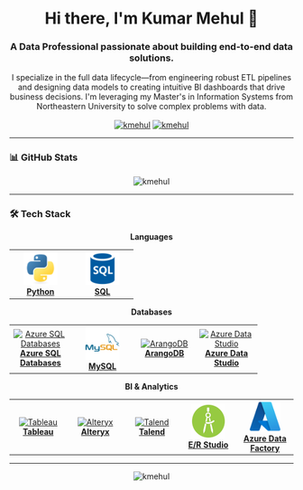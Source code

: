<h1 align="center">Hi there, I'm Kumar Mehul 👋</h1>
<h3 align="center">A Data Professional passionate about building end-to-end data solutions.</h3>

<p align="center">
  I specialize in the full data lifecycle—from engineering robust ETL pipelines and designing data models to creating intuitive BI dashboards that drive business decisions. I'm leveraging my Master's in Information Systems from Northeastern University to solve complex problems with data.
</p>

<p align="center">
  <a href="https://www.linkedin.com/in/kmehul992/" target="blank"><img align="center" src="https://img.shields.io/badge/LinkedIn-0077B5?style=for-the-badge&logo=linkedin&logoColor=white" alt="kmehul" /></a>
  <a href="mailto:kumar-mehul@outlook.com" target="blank"><img align="center" src="https://img.shields.io/badge/Email-0078D4?style=for-the-badge&logo=microsoft-outlook&logoColor=white" alt="kmehul" /></a>
</p>

---

<h3 align="left">📊 GitHub Stats</h3>
<p align="center">
  <img align="center" src="https://github-readme-stats.vercel.app/api?username=kmehul&show_icons=true&locale=en&theme=tokyonight" alt="kmehul" />
</p>

---

<h3 align="left">🛠️ Tech Stack</h3>

<p align="center">
  <strong>Languages</strong>
</p>
<table align="center">
  <tr>
    <td align="center" width="96">
      <a href="https://www.python.org" target="_blank" rel="noreferrer">
        <img src="https://raw.githubusercontent.com/devicons/devicon/master/icons/python/python-original.svg" width="60" height="60" alt="Python" />
        <br><strong>Python</strong>
      </a>
    </td>
    <td align="center" width="96">
      <a href="#-tech-stack">
        <img src="https://raw.githubusercontent.com/devicons/devicon/master/icons/azuresqldatabase/azuresqldatabase-plain.svg" width="60" height="60" alt="SQL" />
        <br><strong>SQL</strong>
      </a>
    </td>
  </tr>
</table>

<p align="center">
  <strong>Databases</strong>
</p>
<table align="center">
  <tr>
    <td align="center" width="96">
      <a href="" target="_blank" rel="noreferrer">
        <img src="https://user-images.githubusercontent.com/25181517/183896055-e8833612-9226-427c-9263-35f156d4b248.png" width="60" height="60" alt="Azure SQL Databases" />
        <br><strong>Azure SQL Databases</strong>
      </a>
    </td>
    <td align="center" width="96">
      <a href="https://www.mysql.com/" target="_blank" rel="noreferrer">
        <img src="https://raw.githubusercontent.com/devicons/devicon/master/icons/mysql/mysql-original-wordmark.svg" width="60" height="60" alt="MySQL" />
        <br><strong>MySQL</strong>
      </a>
    </td>
    <td align="center" width="96">
      <a href="https://www.arangodb.com/" target="_blank" rel="noreferrer">
        <img src="https://raw.githubusercontent.com/devicons/devicon/master/icons/arangodb/arangodb-original-wordmark.svg" width="60" height="60" alt="ArangoDB" />
        <br><strong>ArangoDB</strong>
      </a>
    </td>
    <td align="center" width="96">
      <a href="https://learn.microsoft.com/en-us/sql/azure-data-studio/" target="_blank" rel="noreferrer">
        <img src="https://user-images.githubusercontent.com/43387803/151322239-4c5f9508-2c26-444a-9528-98a301a6134a.png" width="60" height="60" alt="Azure Data Studio" />
        <br><strong>Azure Data Studio</strong>
      </a>
    </td>
  </tr>
</table>

<p align="center">
  <strong>BI & Analytics</strong>
</p>
<table align="center">
  <tr>
    <td align="center" width="96">
      <a href="https://www.tableau.com/" target="_blank" rel="noreferrer">
        <img src="https://cdn.worldvectorlogo.com/logos/tableau-software.svg" width="55" height="55" alt="Tableau" />
        <br><strong>Tableau</strong>
      </a>
    </td>
    <td align="center" width="96">
      <a href="https://www.alteryx.com/" target="_blank" rel="noreferrer">
        <img src="https://cdn.worldvectorlogo.com/logos/alteryx.svg" width="55" height="55" alt="Alteryx" />
        <br><strong>Alteryx</strong>
      </a>
    </td>
    <td align="center" width="96">
      <a href="https://www.talend.com/" target="_blank" rel="noreferrer">
        <img src="https://cdn.worldvectorlogo.com/logos/talend.svg" width="55" height="55" alt="Talend" />
        <br><strong>Talend</strong>
      </a>
    </td>
    <td align="center" width="96">
      <a href="https://www.idera.com/er-studio-data-architect-software" target="_blank" rel="noreferrer">
        <img src="https://raw.githubusercontent.com/kmehul/kmehul/main/er_studio_logo.png" width="60" height="60" alt="E/R Studio" />
        <br><strong>E/R Studio</strong>
      </a>
    </td>
    <td align="center" width="96">
      <a href="https://azure.microsoft.com/en-us/products/data-factory/" target="_blank" rel="noreferrer">
        <img src="https://raw.githubusercontent.com/devicons/devicon/master/icons/azure/azure-original.svg" width="55" height="55" alt="Azure Data Factory" />
        <br><strong>Azure Data Factory</strong>
      </a>
    </td>
  </tr>
</table>

---

<p align="center">
  <img src="https://komarev.com/ghpvc/?username=kmehul&label=Profile%20Visitors&color=blueviolet" alt="kmehul" />
</p>
